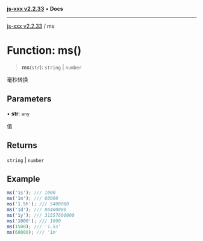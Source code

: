 [**js-xxx v2.2.33**](../README.md) • **Docs**

***

[js-xxx v2.2.33](../README.md) / ms

# Function: ms()

> **ms**(`str`): `string` \| `number`

毫秒转换

## Parameters

• **str**: `any`

值

## Returns

`string` \| `number`

## Example

```ts
ms('1s'); /// 1000
ms('1m'); /// 60000
ms('1.5h'); /// 5400000
ms('1d'); /// 86400000
ms('1y'); /// 31557600000
ms('1000'); /// 1000
ms(1500); /// '1.5s'
ms(60000); /// '1m'
```
